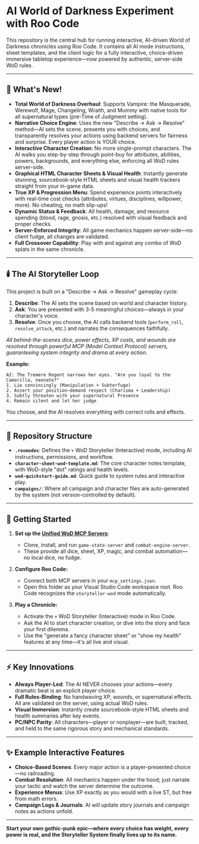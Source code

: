 # AI World of Darkness Experiment with Roo Code

This repository is the central hub for running interactive, AI-driven World of Darkness chronicles using Roo Code. It contains all AI mode instructions, sheet templates, and the client logic for a fully interactive, choice-driven immersive tabletop experience—now powered by authentic, server-side WoD rules.

---

## 🌙 What's New!

- **Total World of Darkness Overhaul**: Supports Vampire: the Masquerade, Werewolf, Mage, Changeling, Wraith, and Mummy with native tools for all supernatural types (pre-Time of Judgment setting).
- **Narrative Choice Engine**: Uses the new "Describe → Ask → Resolve" method—AI sets the scene, presents you with choices, and transparently resolves your actions using backend servers for fairness and surprise. Every player action is YOUR choice.
- **Interactive Character Creation**: No more single-prompt characters. The AI walks you step-by-step through point-buy for attributes, abilities, powers, backgrounds, and everything else, enforcing all WoD rules server-side.
- **Graphical HTML Character Sheets & Visual Health**: Instantly generate stunning, sourcebook-style HTML sheets and visual health trackers straight from your in-game data.
- **True XP & Progression Menu**: Spend experience points interactively with real-time cost checks (attributes, virtues, disciplines, willpower, more). No cheating, no math slip-ups!
- **Dynamic Status & Feedback**: All health, damage, and resource spending (blood, rage, gnosis, etc.) resolved with visual feedback and proper checks.
- **Server-Enforced Integrity**: All game mechanics happen server-side—no client fudge, all changes are validated.
- **Full Crossover Capability**: Play with and against any combo of WoD splats in the same chronicle.

---

## 🕯️ The AI Storyteller Loop

This project is built on a "Describe → Ask → Resolve" gameplay cycle:
1. **Describe**: The AI sets the scene based on world and character history.
2. **Ask**: You are presented with 3-5 meaningful choices—always in your character's voice.
3. **Resolve**: Once you choose, the AI calls backend tools (`perform_roll`, `resolve_attack`, etc.) and narrates the consequences faithfully.

_All behind-the-scenes dice, power effects, XP costs, and wounds are resolved through powerful MCP (Model Context Protocol) servers, guaranteeing system integrity and drama at every action._

**Example:**
```
AI: The Tremere Regent narrows her eyes. "Are you loyal to the Camarilla, neonate?"
1. Lie convincingly (Manipulation + Subterfuge)
2. Assert your position—demand respect (Charisma + Leadership)
3. Subtly threaten with your supernatural Presence
4. Remain silent and let her judge
```
You choose, and the AI resolves everything with correct rolls and effects.

---

## 🧩 Repository Structure

- **`.roomodes`**: Defines the 💀 WoD Storyteller (Interactive) mode, including AI instructions, permissions, and workflow.
- **`character-sheet-wod-template.md`**: The core character notes template, with WoD-style "dot" ratings and health levels.
- **`wod-quickstart-guide.md`**: Quick guide to system rules and interactive play.
- **`campaigns/`**: Where all campaign and character files are auto-generated by the system (not version-controlled by default).

---

## 🚀 Getting Started

1. **Set up the [Unified WoD MCP Servers](https://github.com/SmokePigDad/rpg-mcp-servers)**:
   - Clone, install, and run `game-state-server` and `combat-engine-server`.
   - These provide all dice, sheet, XP, magic, and combat automation—no local dice, no fudge.

2. **Configure Roo Code:**
   - Connect both MCP servers in your `mcp_settings.json`.
   - Open this folder as your Visual Studio Code workspace root. Roo Code recognizes the `storyteller-wod` mode automatically.

3. **Play a Chronicle:**
   - Activate the 💀 WoD Storyteller (Interactive) mode in Roo Code.
   - Ask the AI to start character creation, or dive into the story and face your first dilemma.
   - Use the "generate a fancy character sheet" or "show my health" features at any time—it's all live and visual.

---

## ⚡ Key Innovations

- **Always Player-Led**: The AI NEVER chooses your actions—every dramatic beat is an explicit player choice.
- **Full Rules-Binding**: No handwaving XP, wounds, or supernatural effects. All are validated on the server, using actual WoD rules.
- **Visual Immersion**: Instantly create sourcebook-style HTML sheets and health summaries after key events.
- **PC/NPC Parity**: All characters—player or nonplayer—are built, tracked, and held to the same rigorous story and mechanical standards.

---

## ✨ Example Interactive Features

- **Choice-Based Scenes**: Every major action is a player-presented choice—no railroading.
- **Combat Resolution**: All mechanics happen under the hood; just narrate your tactic and watch the server determine the outcome.
- **Experience Menus**: Use XP exactly as you would with a live ST, but free from math errors.
- **Campaign Logs & Journals**: AI will update story journals and campaign notes as actions unfold.

---

**Start your own gothic-punk epic—where every choice has weight, every power is real, and the Storyteller System finally lives up to its name.**
